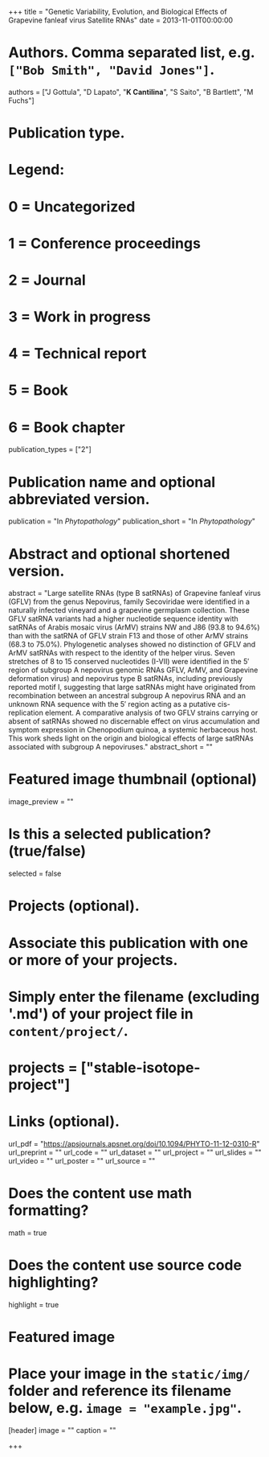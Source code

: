 +++
title = "Genetic Variability, Evolution, and Biological Effects of Grapevine fanleaf virus Satellite RNAs"
date = 2013-11-01T00:00:00

# Authors. Comma separated list, e.g. `["Bob Smith", "David Jones"]`.
authors = ["J Gottula", "D Lapato", "**K Cantilina**", "S Saito", "B Bartlett", "M Fuchs"]

# Publication type.
# Legend:
# 0 = Uncategorized
# 1 = Conference proceedings
# 2 = Journal
# 3 = Work in progress
# 4 = Technical report
# 5 = Book
# 6 = Book chapter
publication_types = ["2"]

# Publication name and optional abbreviated version.
publication = "In *Phytopathology*"
publication_short = "In *Phytopathology*"

# Abstract and optional shortened version.
abstract = "Large satellite RNAs (type B satRNAs) of Grapevine fanleaf virus (GFLV) from the genus Nepovirus, family Secoviridae were identified in a naturally infected vineyard and a grapevine germplasm collection. These GFLV satRNA variants had a higher nucleotide sequence identity with satRNAs of Arabis mosaic virus (ArMV) strains NW and J86 (93.8 to 94.6%) than with the satRNA of GFLV strain F13 and those of other ArMV strains (68.3 to 75.0%). Phylogenetic analyses showed no distinction of GFLV and ArMV satRNAs with respect to the identity of the helper virus. Seven stretches of 8 to 15 conserved nucleotides (I-VII) were identified in the 5′ region of subgroup A nepovirus genomic RNAs GFLV, ArMV, and Grapevine deformation virus) and nepovirus type B satRNAs, including previously reported motif I, suggesting that large satRNAs might have originated from recombination between an ancestral subgroup A nepovirus RNA and an unknown RNA sequence with the 5′ region acting as a putative cis-replication element. A comparative analysis of two GFLV strains carrying or absent of satRNAs showed no discernable effect on virus accumulation and symptom expression in Chenopodium quinoa, a systemic herbaceous host. This work sheds light on the origin and biological effects of large satRNAs associated with subgroup A nepoviruses."
abstract_short = ""

# Featured image thumbnail (optional)
image_preview = ""

# Is this a selected publication? (true/false)
selected = false

# Projects (optional).
#   Associate this publication with one or more of your projects.
#   Simply enter the filename (excluding '.md') of your project file in `content/project/`.
#   projects = ["stable-isotope-project"]

# Links (optional).
url_pdf = "https://apsjournals.apsnet.org/doi/10.1094/PHYTO-11-12-0310-R"
url_preprint = ""
url_code = ""
url_dataset = ""
url_project = ""
url_slides = ""
url_video = ""
url_poster = ""
url_source = ""

# Does the content use math formatting?
math = true

# Does the content use source code highlighting?
highlight = true

# Featured image
# Place your image in the `static/img/` folder and reference its filename below, e.g. `image = "example.jpg"`.
[header]
image = ""
caption = ""

+++